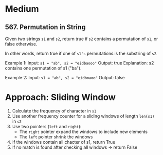 # **Medium**
## 567. Permutation in String
Given two strings `s1` and `s2`, return true if `s2` contains a permutation of `s1`, or false otherwise.

In other words, return true if one of `s1's` permutations is the substring of `s2`. 

Example 1:
Input: `s1 = "ab", s2 = "eidbaooo"`
Output: true
Explanation: s2 contains one permutation of s1 ("ba").

Example 2:
Input: `s1 = "ab", s2 = "eidboaoo"`
Output: false
 
# **Approach: Sliding Window**
1. Calculate the frequency of character in `s1`
2. Use another frequency counter for a sliding windows of length `len(s1)` in `s2`
2. Use two pointers (`left` and `right`):
   - The `right` pointer expand the windows to include new elements
   - The `left` pointer shrink the windows
3. If the windows contain all chacter of s1, return True
4. If no match is found after checking all windows -> return False
